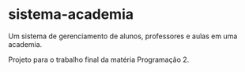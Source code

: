 # sistema-academia

Um sistema de gerenciamento de alunos, professores e aulas em uma academia.

Projeto para o trabalho final da matéria Programação 2.